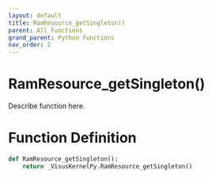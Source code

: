 ```yaml
---
layout: default
title: RamResource_getSingleton()
parent: All Functions
grand_parent: Python Functions
nav_order: 2
---
```


# RamResource_getSingleton()

Describe function here.

# Function Definition

```python
def RamResource_getSingleton():
    return _VisusKernelPy.RamResource_getSingleton()
```